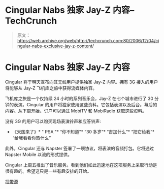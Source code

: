 # Cingular Nabs 独家 Jay-Z 内容–TechCrunch

> 原文：<https://web.archive.org/web/http://techcrunch.com:80/2006/12/04/cingular-nabs-exclusive-jay-z-content/>

# Cingular Nabs 独家 Jay-Z 内容

Cingular 将于明天宣布向其无线用户提供独家 Jay-Z 内容。拥有 3G 接入的用户将能够从 Jay-Z 飞机库之旅中获得流媒体内容。


飞机库之旅是一个仅持续 24 小时的系列音乐会，Jay-Z 在七个城市进行了 30 分钟的表演。Cingular 的用户将独家使用这些资料。它包括表演以及后台，幕后的内容。从下周开始，订户可以通过 MobiTV 和 MobiRadio 获取这些资料。

没有 3G 的用户可以购买现场表演铃声和应答铃声:

*   《天国来了》*   " PSA "*   “你不知道”*   “30 多岁”*   “吉加什么”*   “把它给我”*   “给我看看你热什么”

此外，Cingular 还与 Napster 签署了一项协议，将表演的音频打包。它将通过 Napster Mobile 以流的形式提供。

Cingular 上周五推出了音乐服务。看到他们如此迅速地在这项服务上采取行动是很有趣的。希望这只是一些有趣安排的开始。

[扣带源](https://web.archive.org/web/20201123194306/http://www.cingularsource.com/music)